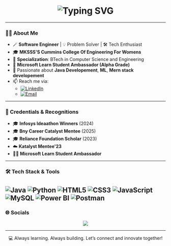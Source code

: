 <!-- Profile README: ahirevaishnavi2 -->


<h1 align="center">
  <img src="https://readme-typing-svg.demolab.com?font=Fira+Code&weight=500&size=30&pause=1000&color=F75C7E&center=true&vCenter=true&width=600&lines=Hi+%F0%9F%91%8B%2C+I'm+Vaishnavi+Ahire!;Software+Engineer+%F0%9F%92%BB;Code+to+Give+Finalist+2025+%F0%9F%8F%86;BNY+Career+Catalyst+Mentee+%E2%98%81%EF%B8%8F" alt="Typing SVG" />
</h1>

---

### 👩‍💻 About Me

- 🪄 **Software Engineer** | 💡 Problem Solver | 🛠️ Tech Enthusiast
- 🎓 **MKSSS'S Cummins College Of Engineering For Womens**
- 🎯 **Specialization**: BTech in Computer Science and Engineering 
- 🌟 **Microsoft Learn Student Ambassador (Alpha Grade)**
- 🧠 Passionate about **Java Developement**, **ML**, **Mern stack developement**
- 📫 Reach me via:
  - [![LinkedIn](https://img.shields.io/badge/-LinkedIn-blue?logo=linkedin&style=flat-square)](linkedin.com/in/ahirevaishnavi)
  - [![Email](https://img.shields.io/badge/-Email-c14438?style=flat-square&logo=Gmail&logoColor=white)](ahirevaishnavi82@gmail.com)

---

### 🏅 Credentials & Recognitions

- 🎓 **Infosys Ideaathon Winners** (2024)
- 🎓 **Bny Career Catalyst Mentee** (2025)
- 🎓 **Reliance Foundation Scholar** (2023)
- ☁️ **Katalyst Mentee'23**
- 🧑‍🎓 **Microsoft Learn Student Ambassador** 

---

### 🛠️ Tech Stack & Tools

![Java](https://img.shields.io/badge/-Java-007396?style=flat-square&logo=java)
![Python](https://img.shields.io/badge/-Python-3776AB?style=flat-square&logo=python)
![HTML5](https://img.shields.io/badge/-HTML5-E34F26?style=flat-square&logo=html5)
![CSS3](https://img.shields.io/badge/-CSS3-1572B6?style=flat-square&logo=css3)
![JavaScript](https://img.shields.io/badge/-JavaScript-F7DF1E?style=flat-square&logo=javascript)
![MySQL](https://img.shields.io/badge/-MySQL-4479A1?style=flat-square&logo=mysql)
![Power BI](https://img.shields.io/badge/-Power%20BI-F2C811?style=flat-square&logo=power-bi)
![Postman](https://img.shields.io/badge/-Postman-FF6C37?style=flat-square&logo=postman)
---


### 🌐 Socials

<p align="center">
  <a href="linkedin.com/in/ahirevaishnavi"><img src="https://img.shields.io/badge/LinkedIn-%230077B5.svg?style=for-the-badge&logo=linkedin&logoColor=white"/></a>
</p>

---

<!-- Optional footer message -->
<p align="center">
  💻 Always learning. Always building. Let’s connect and innovate together!
</p>
